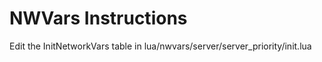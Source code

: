 # NWVars Instructions

Edit the InitNetworkVars table in lua/nwvars/server/server_priority/init.lua

